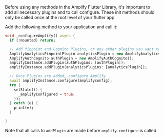 
Before using any methods in the Amplify Flutter Library, it's important to add all necessary plugins and to call configure.  These init methods should only be called once at the root level of your flutter app. 

Add the following method to your application and call it: 

```dart
void _configureAmplify() async {
  if (!mounted) return;

  // Add Pinpoint and Cognito Plugins, or any other plugins you want to use
  AmplifyAnalyticsPinpointPlugin analyticsPlugin = new AmplifyAnalyticsPinpointPlugin();
  AmplifyAuthCognito authPlugin = new AmplifyAuthCognito();
  amplifyInstance.addPlugin(authPlugins: [authPlugin]);
  amplifyInstance.addPlugin(analyticsPlugins: [analyticsPlugin]);

  // Once Plugins are added, configure Amplify
  await amplifyInstance.configure(amplifyconfig);
  try {
    setState(() {
      _amplifyConfigured = true;
    });
  } catch (e) {
    print(e);
  }

}
```

Note that all calls to `addPlugin` are made before `amplify.configure` is called.